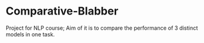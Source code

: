 # Comparative-Blabber
Project for NLP course; Aim of it is to compare the performance of 3 distinct models in one task.
